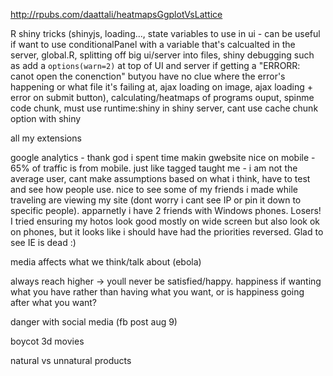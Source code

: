 http://rpubs.com/daattali/heatmapsGgplotVsLattice

R shiny tricks (shinyjs, loading..., state variables to use in ui - can be useful if want to use conditionalPanel with a variable that's calcualted in the server, global.R, splitting off big ui/server into files,  shiny debugging such as add a `options(warn=2)` at top of UI and server if getting a "ERRORR: canot open the conenction" butyou have no clue where the error's happening or what file it's failing at, ajax loading on image, ajax loading + error on submit button), calculating/heatmaps of programs ouput, spinme code chunk, must use runtime:shiny in shiny server, cant use cache chunk option with shiny



all my extensions


google analytics - thank god i spent time makin gwebsite nice on mobile - 65% of traffic is from mobile. just like tagged taught me - i am not the average user, cant make assumptions based on what i think, have to test and see how people use. nice to see some of my friends i made while traveling are viewing my site (dont worry i cant see IP or pin it down to specific people). apparnetly i have 2 friends with Windows phones. Losers! I tried ensuring my hotos look good mostly on wide screen but also look ok on phones, but it looks like i should have had the priorities reversed. Glad to see IE is dead :)

media affects what we think/talk about (ebola)

always reach higher -> youll never be satisfied/happy. happiness if wanting what you have rather than having what you want, or is happiness going after what you want?

danger with social media (fb post aug 9)

boycot 3d movies

natural vs unnatural products
